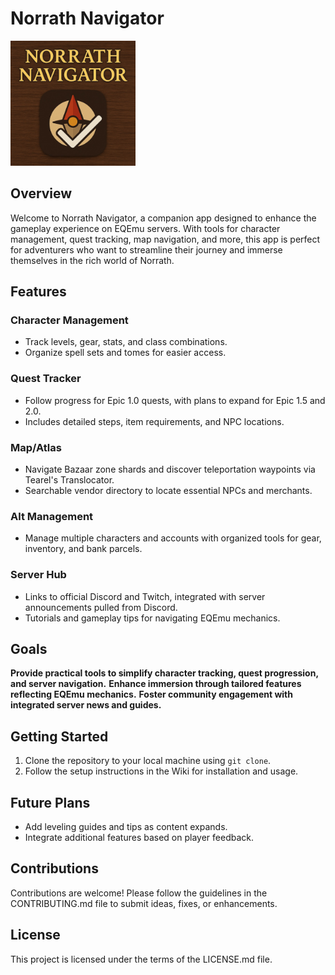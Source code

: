 # Norrath Navigator

<img src="assets/images/pic 001.jpg" alt="Norrath Navigator Logo" width="200" />

## Overview
Welcome to Norrath Navigator, a companion app designed to enhance the gameplay experience on EQEmu servers. With tools for character management, quest tracking, map navigation, and more, this app is perfect for adventurers who want to streamline their journey and immerse themselves in the rich world of Norrath.

## Features
### Character Management
- Track levels, gear, stats, and class combinations.
- Organize spell sets and tomes for easier access.

### Quest Tracker
- Follow progress for Epic 1.0 quests, with plans to expand for Epic 1.5 and 2.0.
- Includes detailed steps, item requirements, and NPC locations.

### Map/Atlas
- Navigate Bazaar zone shards and discover teleportation waypoints via Tearel's Translocator.
- Searchable vendor directory to locate essential NPCs and merchants.

### Alt Management
- Manage multiple characters and accounts with organized tools for gear, inventory, and bank parcels.

### Server Hub
- Links to official Discord and Twitch, integrated with server announcements pulled from Discord.
- Tutorials and gameplay tips for navigating EQEmu mechanics.

## Goals
**Provide practical tools to simplify character tracking, quest progression, and server navigation.**
**Enhance immersion through tailored features reflecting EQEmu mechanics.**
**Foster community engagement with integrated server news and guides.**

## Getting Started
1. Clone the repository to your local machine using `git clone`.
2. Follow the setup instructions in the Wiki for installation and usage.

## Future Plans
- Add leveling guides and tips as content expands.
- Integrate additional features based on player feedback.

## Contributions
Contributions are welcome! Please follow the guidelines in the CONTRIBUTING.md file to submit ideas, fixes, or enhancements.

## License
This project is licensed under the terms of the LICENSE.md file.

